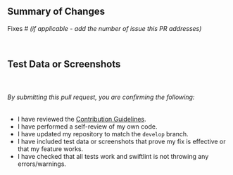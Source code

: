 ## **Summary of Changes**


Fixes # _(if applicable - add the number of issue this PR addresses)_

&nbsp;

## **Test Data or Screenshots**

&nbsp;

###### _By submitting this pull request, you are confirming the following:_

- I have reviewed the [Contribution Guidelines](https://github.com/web3swift-team/web3swift/blob/develop/CONTRIBUTION.md).
- I have performed a self-review of my own code.
- I have updated my repository to match the `develop` branch.
- I have included test data or screenshots that prove my fix is effective or that my feature works.
- I have checked that all tests work and swiftlint is not throwing any errors/warnings.
